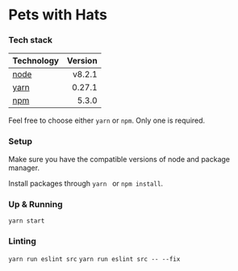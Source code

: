 # Pets with Hats

### Tech stack

| Technology                | Version     |
| ------------------------- | -----------:|
[node](https://nodejs.org/en/) | v8.2.1 |
[yarn](https://yarnpkg.com/en/) | 0.27.1 |
[npm](https://www.npmjs.com/) | 5.3.0 |

Feel free to choose either `yarn` or `npm`. Only one is required.

### Setup

Make sure you have the compatible versions of node and package manager.

Install packages through `yarn ` or `npm install`.

### Up & Running

`yarn start`

### Linting

`yarn run eslint src`
`yarn run eslint src -- --fix`
